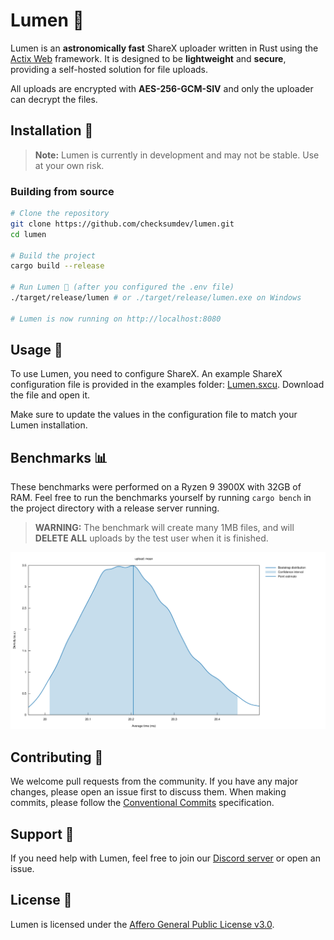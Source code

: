 # Lumen 🌄

Lumen is an **astronomically fast** ShareX uploader written in Rust using the [Actix Web](https://github.com/actix/actix-web) framework. It is designed to be **lightweight** and **secure**, providing a self-hosted solution for file uploads.

All uploads are encrypted with **AES-256-GCM-SIV** and only the uploader can decrypt the files.

## Installation 🚀

> **Note:** Lumen is currently in development and may not be stable. Use at your own risk.

### Building from source

```bash
# Clone the repository
git clone https://github.com/checksumdev/lumen.git
cd lumen

# Build the project
cargo build --release

# Run Lumen 🌄 (after you configured the .env file)
./target/release/lumen # or ./target/release/lumen.exe on Windows

# Lumen is now running on http://localhost:8080
```

## Usage 📝

To use Lumen, you need to configure ShareX. An example ShareX configuration file is provided in the examples folder: [Lumen.sxcu](examples/Lumen.sxcu). Download the file and open it.

Make sure to update the values in the configuration file to match your Lumen installation.

## Benchmarks 📊

These benchmarks were performed on a Ryzen 9 3900X with 32GB of RAM. Feel free to run the benchmarks yourself by running `cargo bench` in the project directory with a release server running.

> **WARNING:** The benchmark will create many 1MB files, and will **DELETE ALL** uploads by the test user when it is finished.

![Benchmark](assets/benchmarks.svg)

## Contributing 🤝

We welcome pull requests from the community. If you have any major changes, please open an issue first to discuss them. When making commits, please follow the [Conventional Commits](https://www.conventionalcommits.org/en/v1.0.0/) specification.

## Support 💬

If you need help with Lumen, feel free to join our [Discord server](https://discord.gg/JcF9sTZPc4) or open an issue.

## License 📜

Lumen is licensed under the [Affero General Public License v3.0](LICENSE).
